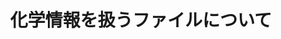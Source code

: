 ---
isDraft: true
title: 化学情報を扱うファイルについて
category: tech
tags: [comp-science]
description: 化学情報を扱うファイルについてのメモ書きです。
publishDate: 2024-11-29T17:52:05+09:00
updateDate: 2024-11-29T17:52:05+09:00
relatedArticles: []
---